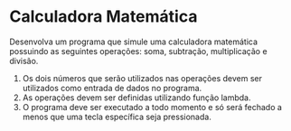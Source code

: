 # Calculadora Matemática

Desenvolva um programa que simule uma calculadora matemática possuindo as seguintes operações: soma, subtração, multiplicação e divisão.

1. Os dois números que serão utilizados nas operações devem ser utilizados como entrada de dados no programa.
2. As operações devem ser definidas utilizando função lambda.
3. O programa deve ser executado a todo momento e só será fechado a menos que uma tecla específica seja pressionada.